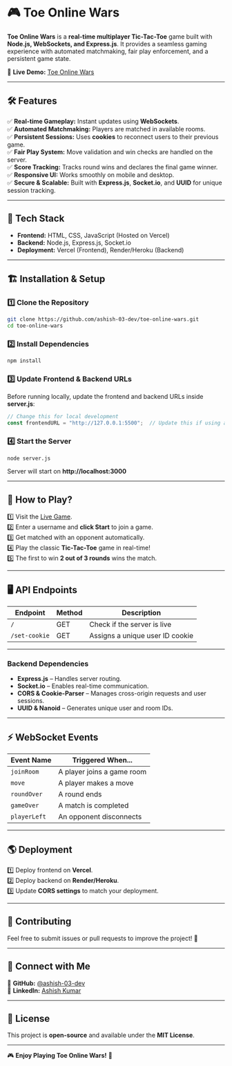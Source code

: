 # 🎮 Toe Online Wars

**Toe Online Wars** is a **real-time multiplayer Tic-Tac-Toe** game built with **Node.js, WebSockets, and Express.js**. It provides a seamless gaming experience with automated matchmaking, fair play enforcement, and a persistent game state.

🚀 **Live Demo:** [Toe Online Wars](https://toe-online-wars.vercel.app)

---

## 🛠️ Features

✅ **Real-time Gameplay:** Instant updates using **WebSockets**.  
✅ **Automated Matchmaking:** Players are matched in available rooms.  
✅ **Persistent Sessions:** Uses **cookies** to reconnect users to their previous game.  
✅ **Fair Play System:** Move validation and win checks are handled on the server.  
✅ **Score Tracking:** Tracks round wins and declares the final game winner.  
✅ **Responsive UI:** Works smoothly on mobile and desktop.  
✅ **Secure & Scalable:** Built with **Express.js**, **Socket.io**, and **UUID** for unique session tracking.  

---

## 🚀 Tech Stack

- **Frontend:** HTML, CSS, JavaScript (Hosted on Vercel)
- **Backend:** Node.js, Express.js, Socket.io
- **Deployment:** Vercel (Frontend), Render/Heroku (Backend)

---

## 🏗️ Installation & Setup

### 1️⃣ Clone the Repository
```bash
git clone https://github.com/ashish-03-dev/toe-online-wars.git
cd toe-online-wars
```

### 2️⃣ Install Dependencies
```bash
npm install
```

### 3️⃣ Update Frontend & Backend URLs  

Before running locally, update the frontend and backend URLs inside **server.js**:  

```javascript
// Change this for local development
const frontendURL = "http://127.0.0.1:5500";  // Update this if using a different frontend setup
```

### 4️⃣ Start the Server 
```bash
node server.js
```
Server will start on **http://localhost:3000**

---

## 🎯 How to Play?
1️⃣ Visit the [Live Game](https://toe-online-wars.vercel.app).  
2️⃣ Enter a username and **click Start** to join a game.  
3️⃣ Get matched with an opponent automatically.  
4️⃣ Play the classic **Tic-Tac-Toe** game in real-time!  
5️⃣ The first to win **2 out of 3 rounds** wins the match.  

---

## 🖥️ API Endpoints

| Endpoint      | Method | Description                          |
|--------------|--------|--------------------------------------|
| `/`          | GET    | Check if the server is live         |
| `/set-cookie` | GET   | Assigns a unique user ID cookie     |

---

### Backend Dependencies  

- **Express.js** – Handles server routing.  
- **Socket.io** – Enables real-time communication.  
- **CORS & Cookie-Parser** – Manages cross-origin requests and user sessions.  
- **UUID & Nanoid** – Generates unique user and room IDs.  

---

## ⚡ WebSocket Events

| Event Name     | Triggered When...                         |
|---------------|----------------------------------|
| `joinRoom`    | A player joins a game room     |
| `move`        | A player makes a move          |
| `roundOver`   | A round ends                   |
| `gameOver`    | A match is completed           |
| `playerLeft`  | An opponent disconnects        |

---

## 🌎 Deployment

1️⃣ Deploy frontend on **Vercel**.  
2️⃣ Deploy backend on **Render/Heroku**.  
3️⃣ Update **CORS settings** to match your deployment.  

---

## 🤝 Contributing
Feel free to submit issues or pull requests to improve the project! 🎯

---

## 🔗 Connect with Me  

📌 **GitHub:** [@ashish-03-dev](https://github.com/ashish-03-dev)  
📌 **LinkedIn:** [Ashish Kumar](https://www.linkedin.com/in/ashish-kumar-03-dev)  

---

## 📜 License
This project is **open-source** and available under the **MIT License**.

---

🎮 **Enjoy Playing Toe Online Wars!** 🚀
